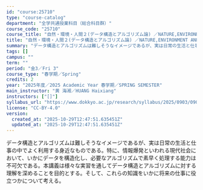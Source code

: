 ```yaml
---
id: "course:25710"
type: "course-catalog"
department: "全学共通授業科目（総合科目群）"
course_code: "25710"
course_title: "自然・環境・人間２(データ構造とアルゴリズム論) ／NATURE,ENVIRONMENT AND HUMANITY2(INTRODUCTION TO DATA STRUCTURE AND ALGORITHM)"
title: "自然・環境・人間２(データ構造とアルゴリズム論) ／NATURE,ENVIRONMENT AND HUMANITY2(INTRODUCTION TO DATA STRUCTURE AND ALGORITHM)"
summary: "データ構造とアルゴリズムは難しそうなイメージであるが、実は日常の生活と仕事の中でよく利用する身近なものである。特に、情報爆発といわれる現代社会において、いかにデータを構造化し、必要なアルゴリズムで素早く処理する能力は不可欠である。本講義は様…"
tags: []
campus: ""
term: ""
period: "金3／Fri 3"
course_type: "春学期／Spring"
credits: 2
year: "2025年度／2025 Academic Year 春学期／SPRING SEMESTER"
main_instructor: "黄 海湘／HUANG Haixiang"
instructors: ["[]"]
syllabus_url: "https://www.dokkyo.ac.jp/research/syllabus/2025/0903/0903_25710_ja_JP.html"
license: "CC-BY-4.0"
version:
  created_at: "2025-10-29T12:47:51.635451Z"
  updated_at: "2025-10-29T12:47:51.635451Z"
---
```

データ構造とアルゴリズムは難しそうなイメージであるが、実は日常の生活と仕事の中でよく利用する身近なものである。特に、情報爆発といわれる現代社会において、いかにデータを構造化し、必要なアルゴリズムで素早く処理する能力は不可欠である。本講義は様々な実習を通してデータ構造とアルゴリズムに対する理解を深めることを目的とする。そして、これらの知識をいかに将来の仕事に役立つかについて考える。
